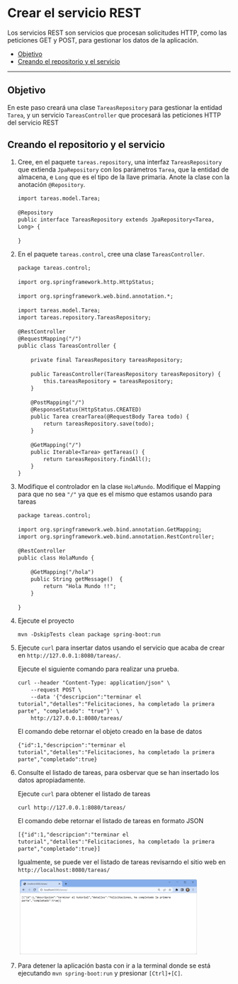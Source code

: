 # Crear el servicio REST

Los servicios REST son servicios que procesan solicitudes HTTP, como las peticiones GET y POST, para gestionar los datos de la aplicación.

- [Objetivo](#objetivo)
- [Creando el repositorio y el servicio](#creando-el-repositorio-y-el-servicio)

---

## Objetivo

En este paso creará una clase `TareasRepository` para gestionar la entidad `Tarea`, y un servicio `TareasController` que procesará las peticiones HTTP del servicio REST 


## Creando el repositorio y el servicio

1. Cree, en el paquete `tareas.repository`, una interfaz `TareasRepository` que extienda `JpaRepository` con los parámetros `Tarea`, que la entidad de almacena, e `Long` que es el tipo de la llave primaria. Anote la clase con la anotación `@Repository`. 

    ```
    import tareas.model.Tarea;

    @Repository
    public interface TareasRepository extends JpaRepository<Tarea, Long> {
        
    }
    ```

2. En el paquete `tareas.control`, cree una clase `TareasController`.

    ```
    package tareas.control;

    import org.springframework.http.HttpStatus;

    import org.springframework.web.bind.annotation.*;

    import tareas.model.Tarea;
    import tareas.repository.TareasRepository;

    @RestController
    @RequestMapping("/")
    public class TareasController {
        
        private final TareasRepository tareasRepository;

        public TareasController(TareasRepository tareasRepository) {
            this.tareasRepository = tareasRepository;
        } 

        @PostMapping("/")
        @ResponseStatus(HttpStatus.CREATED)
        public Tarea crearTarea(@RequestBody Tarea todo) {
            return tareasRepository.save(todo);
        }

        @GetMapping("/")
        public Iterable<Tarea> getTareas() {
            return tareasRepository.findAll();
        }
    }
    ```

3. Modifique el controlador en la clase `HolaMundo`. Modifique el Mapping para que no sea `"/"` ya que es el mismo que estamos usando para tareas

    ```
    package tareas.control;

    import org.springframework.web.bind.annotation.GetMapping;
    import org.springframework.web.bind.annotation.RestController;

    @RestController
    public class HolaMundo {

        @GetMapping("/hola")
        public String getMessage()  {
            return "Hola Mundo !!";
        }

    }
    ```
4. Ejecute el proyecto

    ```
    mvn -DskipTests clean package spring-boot:run
    ```

5. Ejecute `curl` para insertar datos usando el servicio que acaba de crear en `http://127.0.0.1:8080/tareas/`. 

    Ejecute el siguiente comando para realizar una prueba. 

    ```
    curl --header "Content-Type: application/json" \
        --request POST \
        --data '{"descripcion":"terminar el tutorial","detalles":"Felicitaciones, ha completado la primera parte", "completado": "true"}' \
        http://127.0.0.1:8080/tareas/    
    ```

    El comando debe retornar el objeto creado en la base de datos

    ```
    {"id":1,"descripcion":"terminar el tutorial","detalles":"Felicitaciones, ha completado la primera parte","completado":true}
    ```

6. Consulte el listado de tareas, para osbervar que se han insertado los datos apropiadamente.

    Ejecute `curl` para obtener el listado de tareas

    ```
    curl http://127.0.0.1:8080/tareas/
    ```

    El comando debe retornar el listado de tareas en formato JSON

    ```
    [{"id":1,"descripcion":"terminar el tutorial","detalles":"Felicitaciones, ha completado la primera parte","completado":true}]    
    ```

    Igualmente, se puede ver el listado de tareas revisarndo el sitio web en `http://localhost:8080/tareas/`

    <img src="" width=""> 
    <img src="./assets/app-lista-tareas.png" width="400px;">

7. Para detener la aplicación basta con ir a la terminal donde se está ejecutando `mvn spring-boot:run` y presionar `[Ctrl]+[C]`. 